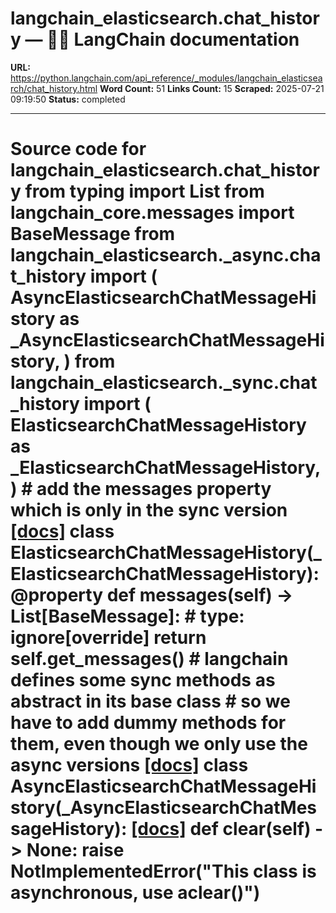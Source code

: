 # langchain_elasticsearch.chat_history — 🦜🔗 LangChain  documentation

**URL:** https://python.langchain.com/api_reference/_modules/langchain_elasticsearch/chat_history.html
**Word Count:** 51
**Links Count:** 15
**Scraped:** 2025-07-21 09:19:50
**Status:** completed

---

# Source code for langchain\_elasticsearch.chat\_history               from typing import List          from langchain_core.messages import BaseMessage          from langchain_elasticsearch._async.chat_history import (         AsyncElasticsearchChatMessageHistory as _AsyncElasticsearchChatMessageHistory,     )     from langchain_elasticsearch._sync.chat_history import (         ElasticsearchChatMessageHistory as _ElasticsearchChatMessageHistory,     )               # add the messages property which is only in the sync version                    [[docs]](https://python.langchain.com/api_reference/elasticsearch/chat_history/langchain_elasticsearch.chat_history.ElasticsearchChatMessageHistory.html#langchain_elasticsearch.chat_history.ElasticsearchChatMessageHistory)     class ElasticsearchChatMessageHistory(_ElasticsearchChatMessageHistory):         @property         def messages(self) -> List[BaseMessage]:  # type: ignore[override]             return self.get_messages()                              # langchain defines some sync methods as abstract in its base class     # so we have to add dummy methods for them, even though we only use the async versions                    [[docs]](https://python.langchain.com/api_reference/elasticsearch/chat_history/langchain_elasticsearch.chat_history.AsyncElasticsearchChatMessageHistory.html#langchain_elasticsearch.chat_history.AsyncElasticsearchChatMessageHistory)     class AsyncElasticsearchChatMessageHistory(_AsyncElasticsearchChatMessageHistory):                    [[docs]](https://python.langchain.com/api_reference/elasticsearch/chat_history/langchain_elasticsearch.chat_history.AsyncElasticsearchChatMessageHistory.html#langchain_elasticsearch.chat_history.AsyncElasticsearchChatMessageHistory.clear)         def clear(self) -> None:             raise NotImplementedError("This class is asynchronous, use aclear()")
